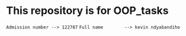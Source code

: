 # This repository is for OOP_tasks

`Admission number --> 122787`
`Full name        --> kevin ndyabandiho`
